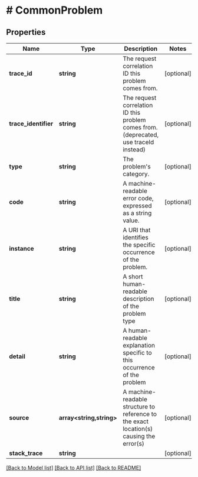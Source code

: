 # # CommonProblem

## Properties

Name | Type | Description | Notes
------------ | ------------- | ------------- | -------------
**trace_id** | **string** | The request correlation ID this problem comes from. | [optional]
**trace_identifier** | **string** | The request correlation ID this problem comes from. (deprecated, use traceId instead) | [optional]
**type** | **string** | The problem&#39;s category. | [optional]
**code** | **string** | A machine-readable  error code, expressed as a string value. | [optional]
**instance** | **string** | A URI that identifies the specific occurrence of the problem. | [optional]
**title** | **string** | A short human-readable description of the problem type | [optional]
**detail** | **string** | A human-readable explanation specific to this occurrence of the problem | [optional]
**source** | **array<string,string>** | A machine-readable structure to reference to the exact location(s) causing the error(s) | [optional]
**stack_trace** | **string** |  | [optional]

[[Back to Model list]](../../README.md#models) [[Back to API list]](../../README.md#endpoints) [[Back to README]](../../README.md)
